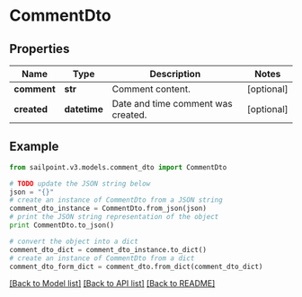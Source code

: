 # CommentDto


## Properties
Name | Type | Description | Notes
------------ | ------------- | ------------- | -------------
**comment** | **str** | Comment content. | [optional] 
**created** | **datetime** | Date and time comment was created. | [optional] 

## Example

```python
from sailpoint.v3.models.comment_dto import CommentDto

# TODO update the JSON string below
json = "{}"
# create an instance of CommentDto from a JSON string
comment_dto_instance = CommentDto.from_json(json)
# print the JSON string representation of the object
print CommentDto.to_json()

# convert the object into a dict
comment_dto_dict = comment_dto_instance.to_dict()
# create an instance of CommentDto from a dict
comment_dto_form_dict = comment_dto.from_dict(comment_dto_dict)
```
[[Back to Model list]](../README.md#documentation-for-models) [[Back to API list]](../README.md#documentation-for-api-endpoints) [[Back to README]](../README.md)


